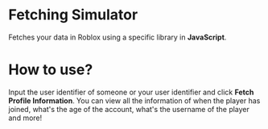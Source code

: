 # Fetching Simulator
Fetches your data in Roblox using a specific library in **JavaScript**.

# How to use?
Input the user identifier of someone or your user identifier and click **Fetch Profile Information**.
You can view all the information of when the player has joined, what's the age of the account, what's the username of the player and more!
